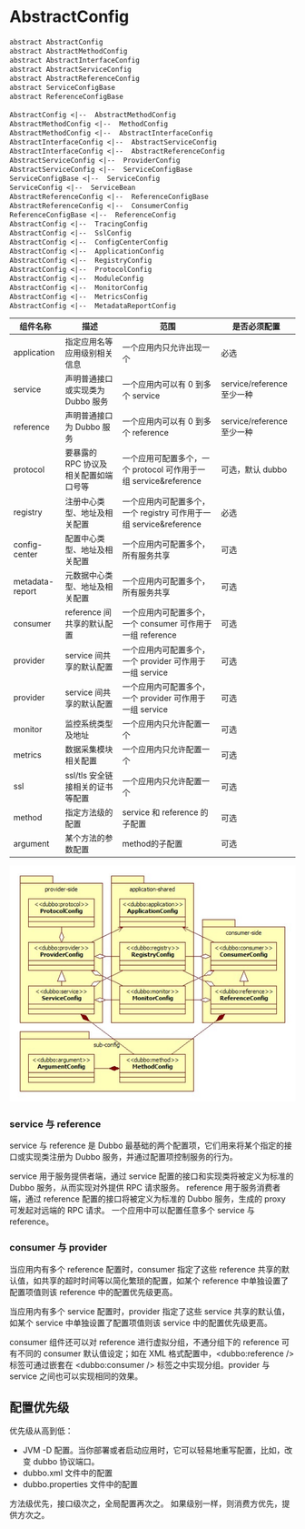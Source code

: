 # AbstractConfig

```plantuml
abstract AbstractConfig
abstract AbstractMethodConfig
abstract AbstractInterfaceConfig
abstract AbstractServiceConfig
abstract AbstractReferenceConfig
abstract ServiceConfigBase
abstract ReferenceConfigBase

AbstractConfig <|--  AbstractMethodConfig
AbstractMethodConfig <|--  MethodConfig
AbstractMethodConfig <|--  AbstractInterfaceConfig
AbstractInterfaceConfig <|--  AbstractServiceConfig
AbstractInterfaceConfig <|--  AbstractReferenceConfig
AbstractServiceConfig <|--  ProviderConfig
AbstractServiceConfig <|--  ServiceConfigBase
ServiceConfigBase <|--  ServiceConfig
ServiceConfig <|--  ServiceBean
AbstractReferenceConfig <|--  ReferenceConfigBase
AbstractReferenceConfig <|--  ConsumerConfig
ReferenceConfigBase <|--  ReferenceConfig
AbstractConfig <|--  TracingConfig
AbstractConfig <|--  SslConfig
AbstractConfig <|--  ConfigCenterConfig
AbstractConfig <|--  ApplicationConfig
AbstractConfig <|--  RegistryConfig
AbstractConfig <|--  ProtocolConfig
AbstractConfig <|--  ModuleConfig
AbstractConfig <|--  MonitorConfig
AbstractConfig <|--  MetricsConfig
AbstractConfig <|--  MetadataReportConfig
```

| 组件名称            | 描述                    | 范围                                              | 是否必须配置                 |
|-----------------|-----------------------|-------------------------------------------------|------------------------|
| application     | 指定应用名等应用级别相关信息        | 一个应用内只允许出现一个                                    | 必选                     |
| service         | 声明普通接口或实现类为 Dubbo 服务  | 一个应用内可以有 0 到多个 service                          | service/reference 至少一种 |
| reference       | 声明普通接口为 Dubbo 服务      | 一个应用内可以有 0 到多个 reference                        | service/reference 至少一种 |
| protocol        | 要暴露的 RPC 协议及相关配置如端口号等 | 一个应用可配置多个，一个 protocol 可作用于一组 service&reference  | 可选，默认 dubbo            |
| registry        | 注册中心类型、地址及相关配置        | 一个应用内可配置多个，一个 registry 可作用于一组 service&reference | 必选                     |
| config-center   | 配置中心类型、地址及相关配置        | 一个应用内可配置多个，所有服务共享                               | 可选                     |
| metadata-report | 元数据中心类型、地址及相关配置       | 一个应用内可配置多个，所有服务共享                               | 可选                     |
| consumer        | reference 间共享的默认配置    | 一个应用内可配置多个，一个 consumer 可作用于一组 reference         | 可选                     |
| provider        | service 间共享的默认配置      | 一个应用内可配置多个，一个 provider 可作用于一组 service           | 可选                     |
| provider        | service 间共享的默认配置      | 一个应用内可配置多个，一个 provider 可作用于一组 service           | 可选                     |
| monitor         | 监控系统类型及地址             | 一个应用内只允许配置一个                                    | 可选                     |
| metrics         | 数据采集模块相关配置            | 一个应用内只允许配置一个                                    | 可选                     |
| ssl             | ssl/tls 安全链接相关的证书等配置  | 一个应用内只允许配置一个                                    | 可选                     |
| method          | 指定方法级的配置              | service 和 reference 的子配置                        | 可选                     |
| argument        | 某个方法的参数配置             | method的子配置                                      | 可选                     |


![dubbo-config.jpg](../images/dubbo-config.jpg)

### service 与 reference
service 与 reference 是 Dubbo 最基础的两个配置项，它们用来将某个指定的接口或实现类注册为 Dubbo 服务，并通过配置项控制服务的行为。

service 用于服务提供者端，通过 service 配置的接口和实现类将被定义为标准的 Dubbo 服务，从而实现对外提供 RPC 请求服务。
reference 用于服务消费者端，通过 reference 配置的接口将被定义为标准的 Dubbo 服务，生成的 proxy 可发起对远端的 RPC 请求。
一个应用中可以配置任意多个 service 与 reference。

### consumer 与 provider
当应用内有多个 reference 配置时，consumer 指定了这些 reference 共享的默认值，如共享的超时时间等以简化繁琐的配置，如某个 reference 中单独设置了配置项值则该 reference 中的配置优先级更高。

当应用内有多个 service 配置时，provider 指定了这些 service 共享的默认值，如某个 service 中单独设置了配置项值则该 service 中的配置优先级更高。

consumer 组件还可以对 reference 进行虚拟分组，不通分组下的 reference 可有不同的 consumer 默认值设定；如在 XML 格式配置中，<dubbo:reference /> 标签可通过嵌套在 <dubbo:consumer /> 标签之中实现分组。provider 与 service 之间也可以实现相同的效果。



## 配置优先级
优先级从高到低：
- JVM -D 配置。当你部署或者启动应用时，它可以轻易地重写配置，比如，改变 dubbo 协议端口。
- dubbo.xml 文件中的配置
- dubbo.properties 文件中的配置


方法级优先，接口级次之，全局配置再次之。 如果级别一样，则消费方优先，提供方次之。
